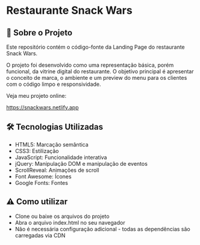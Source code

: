 # Restaurante Snack Wars 

## 🍔 Sobre o Projeto

Este repositório contém o código-fonte da Landing Page do restaurante Snack Wars.

O projeto foi desenvolvido como uma representação básica, porém funcional, da vitrine digital do restaurante. O objetivo principal é apresentar o conceito de marca, o ambiente e um preview do menu para os clientes com o código limpo e responsividade. 

Veja meu projeto online: 

https://snackwars.netlify.app


## 🛠️ Tecnologias Utilizadas 

- HTML5: Marcação semântica
- CSS3: Estilização
- JavaScript: Funcionalidade interativa
- jQuery: Manipulação DOM e manipulação de eventos
- ScrollReveal: Animações de scroll
- Font Awesome: Ícones
- Google Fonts: Fontes

## ⚠️ Como utilizar

- Clone ou baixe os arquivos do projeto
- Abra o arquivo index.html no seu navegador
- Não é necessária configuração adicional - todas as dependências são carregadas via CDN
